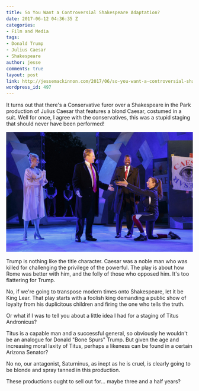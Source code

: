 ```yaml
---
title: So You Want a Controversial Shakespeare Adaptation?
date: 2017-06-12 04:36:35 Z
categories:
- Film and Media
tags:
- Donald Trump
- Julius Caesar
- Shakespeare
author: jesse
comments: true
layout: post
link: http://jessemackinnon.com/2017/06/so-you-want-a-controversial-shakespeare-adaptation/
wordpress_id: 497
---
```


It turns out that there's a Conservative furor over a Shakespeare in the Park production of Julius Caesar that features a blond Caesar, costumed in a suit. Well for once, I agree with the conservatives, this was a stupid staging that should never have been performed!

<img src="/images/2017/trump-caesar.jpg" alt="">

Trump is nothing like the title character. Caesar was a noble man who was killed for challenging the privilege of the powerful. The play is about how Rome was better with him, and the folly of those who opposed him. It's too flattering for Trump.

No, if we're going to transpose modern times onto Shakespeare, let it be King Lear. That play starts with a foolish king demanding a public show of loyalty from his duplicitous children and firing the one who tells the truth.

Or what if I was to tell you about a little idea I had for a staging of Titus Andronicus?

Titus is a capable man and a successful general, so obviously he wouldn't be an analogue for Donald "Bone Spurs" Trump. But given the age and increasing moral laxity of Titus, perhaps a likeness can be found in a certain Arizona Senator?

No no, our antagonist, Saturninus, as inept as he is cruel, is clearly going to be blonde and spray tanned in this production.

These productions ought to sell out for… maybe three and a half years?

